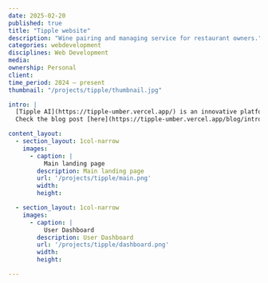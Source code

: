 ```yaml
---
date: 2025-02-20
published: true
title: "Tipple website"
description: "Wine pairing and managing service for restaurant owners."
categories: webdevelopment
disciplines: Web Development
media:
ownership: Personal
client:
time_period: 2024 – present
thumbnail: "/projects/tipple/thumbnail.jpg"

intro: |
  [Tipple AI](https://tipple-umber.vercel.app/) is an innovative platform that leverages artificial intelligence to simplify and enhance the wine pairing experience. By analyzing dish ingredients and flavor profiles, Tipple AI provides instant, personalized wine recommendations, empowering businesses and individuals to create perfect pairings with ease.
  Check the blog post [here](https://tipple-umber.vercel.app/blog/introducing-tipple).

content_layout:
  - section_layout: 1col-narrow
    images:
      - caption: |
          Main landing page
        description: Main landing page
        url: '/projects/tipple/main.png'
        width:
        height:

  - section_layout: 1col-narrow
    images:
      - caption: |
          User Dashboard
        description: User Dashboard
        url: '/projects/tipple/dashboard.png'
        width:
        height:

---
```

